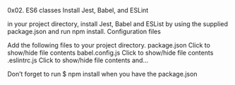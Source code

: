 0x02. ES6 classes
Install Jest, Babel, and ESLint

in your project directory, install Jest, Babel and ESList by using the supplied package.json and run npm install.
Configuration files

Add the following files to your project directory.
package.json
Click to show/hide file contents
babel.config.js
Click to show/hide file contents
.eslintrc.js
Click to show/hide file contents
and…

Don’t forget to run $ npm install when you have the package.json
